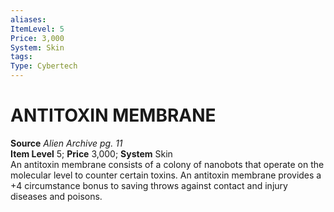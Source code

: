 ```yaml
---
aliases: 
ItemLevel: 5
Price: 3,000
System: Skin
tags: 
Type: Cybertech
---
```

# ANTITOXIN MEMBRANE

**Source** _Alien Archive pg. 11_  
**Item Level** 5; **Price** 3,000; **System** Skin  
An antitoxin membrane consists of a colony of nanobots that operate on the molecular level to counter certain toxins. An antitoxin membrane provides a +4 circumstance bonus to saving throws against contact and injury diseases and poisons.